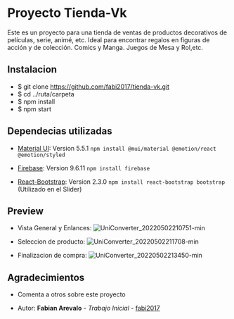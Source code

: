 # Proyecto Tienda-Vk

Este es un proyecto para una tienda de ventas de productos decorativos de películas, serie, animé, etc. Ideal para encontrar regalos en figuras de acción y de colección. Comics y Manga. Juegos de Mesa y Rol,etc.

## Instalacion

*  $ git clone https://github.com/fabi2017/tienda-vk.git
*  $ cd ../ruta/carpeta
*  $ npm install
*  $ npm start

## Dependecias utilizadas 

* [Material UI](https://mui.com/): Version 5.5.1
  `npm install @mui/material @emotion/react @emotion/styled`

* [Firebase](https://firebase.google.com/): Version 9.6.11
  `npm install firebase`

* [React-Bootstrap](https://react-bootstrap.github.io/): Version 2.3.0
   `npm install react-bootstrap bootstrap` (Utilizado en el Slider)
  


## Preview

* Vista General y Enlances: 
![UniConverter_20220502210751-min](https://user-images.githubusercontent.com/32752596/166394357-2d30c685-32ee-49e9-833f-3cdd35f38ab5.gif)




* Seleccion de producto:
![UniConverter_20220502211708-min](https://user-images.githubusercontent.com/32752596/166394515-3b22f939-cddf-4af9-8bd5-5618bd974071.gif)




* Finalizacion de compra:
![UniConverter_20220502213450-min](https://user-images.githubusercontent.com/32752596/166394628-9244232d-d051-4791-b634-584251aebe42.gif)



## Agradecimientos

* Comenta a otros sobre este proyecto 

* Autor: **Fabian Arevalo** - *Trabajo Inicial* - [fabi2017](https://github.com/fabi2017)